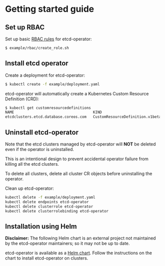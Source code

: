 # Getting started guide

## Set up RBAC

Set up basic [RBAC rules][rbac-rules] for etcd-operator:

```bash
$ example/rbac/create_role.sh
```

## Install etcd operator

Create a deployment for etcd-operator:

```bash
$ kubectl create -f example/deployment.yaml
```

etcd-operator will automatically create a Kubernetes Custom Resource Definition (CRD):

```bash
$ kubectl get customresourcedefinitions
NAME                                    KIND
etcdclusters.etcd.database.coreos.com   CustomResourceDefinition.v1beta1.apiextensions.k8s.io
```

## Uninstall etcd-operator

Note that the etcd clusters managed by etcd-operator will **NOT** be deleted even if the operator is uninstalled.

This is an intentional design to prevent accidental operator failure from killing all the etcd clusters.

To delete all clusters, delete all cluster CR objects before uninstalling the operator.

Clean up etcd-operator:

```bash
kubectl delete -f example/deployment.yaml
kubectl delete endpoints etcd-operator
kubectl delete clusterrole etcd-operator
kubectl delete clusterrolebinding etcd-operator
```

## Installation using Helm

**Disclaimer:** The following Helm chart is an external project not maintained by the etcd-operator maintainers; so it may not be up to date.

etcd-operator is available as a [Helm chart][etcd-helm]. Follow the instructions on the chart to install etcd-operator on clusters.


[rbac-rules]: rbac.html
[etcd-helm]: https://github.com/kubernetes/charts/tree/master/stable/etcd-operator/

